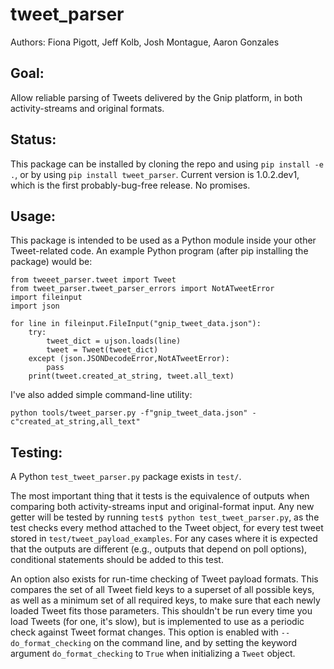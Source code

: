 # tweet_parser
Authors: Fiona Pigott, Jeff Kolb, Josh Montague, Aaron Gonzales

## Goal:
Allow reliable parsing of Tweets delivered by the Gnip platform, in both activity-streams and original formats. 

## Status:
This package can be installed by cloning the repo and using `pip install -e .`, or by using `pip install tweet_parser`. Current version is 1.0.2.dev1, which is the first probably-bug-free release. No promises.

## Usage:
This package is intended to be used as a Python module inside your other Tweet-related code. An example Python program (after pip installing the package) would be:

```
from tweeet_parser.tweet import Tweet
from tweet_parser.tweet_parser_errors import NotATweetError
import fileinput
import json

for line in fileinput.FileInput("gnip_tweet_data.json"):
    try:
        tweet_dict = ujson.loads(line)
        tweet = Tweet(tweet_dict)
    except (json.JSONDecodeError,NotATweetError):
        pass
    print(tweet.created_at_string, tweet.all_text)
```

I've also added simple command-line utility:

```
python tools/tweet_parser.py -f"gnip_tweet_data.json" -c"created_at_string,all_text"
```
## Testing:
A Python `test_tweet_parser.py` package exists in `test/`. 

The most important thing that it tests is the equivalence of outputs when comparing both activity-streams input and original-format input. Any new getter will be tested by running `test$ python test_tweet_parser.py`, as the test checks every method attached to the Tweet object, for every test tweet stored in `test/tweet_payload_examples`. For any cases where it is expected that the outputs are different (e.g., outputs that depend on poll options), conditional statements should be added to this test.

An option also exists for run-time checking of Tweet payload formats. This compares the set of all Tweet field keys to a superset of all possible keys, as well as a minimum set of all required keys, to make sure that each newly loaded Tweet fits those parameters. This shouldn't be run every time you load Tweets (for one, it's slow), but is implemented to use as a periodic check against Tweet format changes. This option is enabled with `--do_format_checking` on the command line, and by setting the keyword argument `do_format_checking` to `True` when initializing a `Tweet` object.
